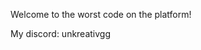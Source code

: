 Welcome to the worst code on the platform!

My discord: unkreativgg

<!---
UnkreativGG/UnkreativGG is a ✨ special ✨ repository because its `README.md` (this file) appears on your GitHub profile.
You can click the Preview link to take a look at your changes.
--->
